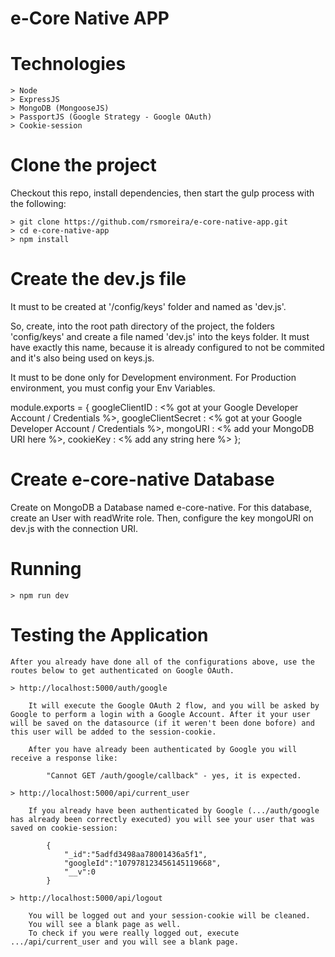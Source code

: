 # e-Core Native APP

# Technologies
    > Node
    > ExpressJS
    > MongoDB (MongooseJS)
    > PassportJS (Google Strategy - Google OAuth)
    > Cookie-session

# Clone the project
Checkout this repo, install dependencies, then start the gulp process with the following:

    > git clone https://github.com/rsmoreira/e-core-native-app.git
    > cd e-core-native-app
    > npm install

# Create the dev.js file
It must to be created at '/config/keys' folder and named as 'dev.js'.

So, create, into the root path directory of the project, the folders 'config/keys' and create a file named 'dev.js' into the keys folder. It must have exactly this name, because it is already configured to not be commited and it's also being used on keys.js.

It must to be done only for Development environment.
For Production environment, you must config your Env Variables.

module.exports = {
    googleClientID : <% got at your Google Developer Account / Credentials %>,
    googleClientSecret : <% got at your Google Developer Account / Credentials %>,
    mongoURI : <% add your MongoDB URI here %>,
    cookieKey : <% add any string here %> 
};

# Create e-core-native Database 
Create on MongoDB a Database named e-core-native. 
For this database, create an User with readWrite role. 
Then, configure the key mongoURI on dev.js with the connection URI.

# Running 
    > npm run dev

# Testing the Application

    After you already have done all of the configurations above, use the routes below to get authenticated on Google OAuth.

    > http://localhost:5000/auth/google

        It will execute the Google OAuth 2 flow, and you will be asked by Google to perform a login with a Google Account. After it your user will be saved on the datasource (if it weren't been done bofore) and this user will be added to the session-cookie. 

        After you have already been authenticated by Google you will receive a response like:

            "Cannot GET /auth/google/callback" - yes, it is expected.

    > http://localhost:5000/api/current_user

        If you already have been authenticated by Google (.../auth/google has already been correctly executed) you will see your user that was saved on cookie-session:

            {
                "_id":"5adfd3498aa78001436a5f1",
                "googleId":"107978123456145119668",
                "__v":0
            }

    > http://localhost:5000/api/logout

        You will be logged out and your session-cookie will be cleaned. 
        You will see a blank page as well.
        To check if you were really logged out, execute .../api/current_user and you will see a blank page.



